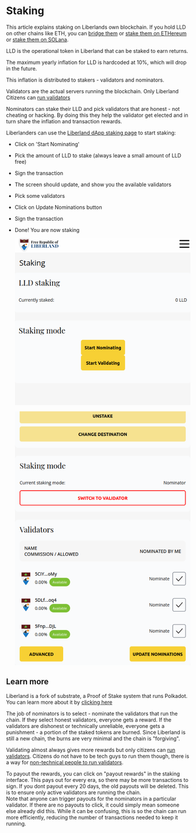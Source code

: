 # Staking

This article explains staking on Liberlands own blockchain. If you hold LLD on other chains like ETH, 
you can [bridge them](../cross-chain-bridge.md) or [stake them on ETHereum](eth-liquidity-staking.md) or [stake them on SOLana](sol-liquidity-staking.md).

LLD is the operational token in Liberland that can be staked to earn returns.

The maximum yearly inflation for LLD is hardcoded at 10%, which will drop in the future. 

This inflation is distributed to stakers - validators and nominators.

Validators are the actual servers running the blockchain. Only Liberland Citizens can [run validators](../for-validators-nominators-and-stakers/run-a-validator.md)

Nominators can stake their LLD and pick validators that are honest - not cheating or hacking. By doing this they help the validator get elected and in turn share the inflation and transaction rewards.


Liberlanders can use the [Liberland dApp staking page](https://blockchain.liberland.org/home/staking/overview) to start staking:
* Click on 'Start Nominating'
* Pick the amount of LLD to stake (always leave a small amount of LLD free)
* Sign the transaction
* The screen should update, and show you the available validators
* Pick some validators
* Click on Update Nominations button
* Sign the transaction
* Done! You are now staking

  ![Start staking](../media/staking-start.png)

  ![Choose validators](../media/staking-validators.png)

## Learn more

Liberland is a fork of substrate, a Proof of Stake system that runs Polkadot. 
You can learn more about it by [clicking here](https://wiki.polkadot.network/docs/learn-staking)

The job of nominators is to select - nominate the validators that run the chain. If they select honest validators, everyone gets a reward.
If the validators are dishonest or technically unreliable, everyone gets a punishment - a portion of the staked tokens are burned.
Since Liberland is still a new chain, the burns are very minimal and the chain is "forgiving".

Validating almost always gives more rewards but only citizens can [run validators](../for-validators-nominators-and-stakers/run-a-validator.md). 
Citizens do not have to be tech guys to run them though, there is a way for [non-technical people to run validators](../for-validators-nominators-and-stakers/run-a-validator-non-technical.md).

To payout the rewards, you can click on "payout rewards" in the staking interface. This pays out for every era, so there may be more transactions to sign.
If you dont payout every 20 days, the old payouts will be deleted. This is to ensure only active validators are running the chain.                                 
Note that anyone can trigger payouts for the nominators in a particular validator. If there are no payouts to click, it could simply mean someone else already did this.
While it can be confusing, this is so the chain can run more efficiently, reducing the number of transactions needed to keep it running.
